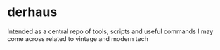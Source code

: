 # derhaus
Intended as a central repo of tools, scripts and useful commands I may come across related to vintage and modern tech
